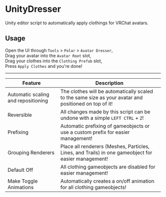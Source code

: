 # UnityDresser
Unity editor script to automatically apply clothings for VRChat avatars.
## Usage
Open the UI through `Tools` > `Polar` > `Avatar Dresser`,  
Drag your avatar into the `Avatar Root` slot,  
Drag your clothes into the `Clothing Prefab` slot,  
Press `Apply Clothes` and you're done!
- - - -
Feature  | Description
------------- | -------------
Automatic scaling and repositioning  | The clothes will be automatically scaled to the same size as your avatar and positioned on top of it!
Reversible  | All changes made by this script can be undone with a simple `LEFT CTRL` + `Z`!
Prefixing  | Automatic prefixing of gameobjects or use a custom prefix for easier management!
Grouping Renderers  | Place all renderers (Meshes, Particles, Lines, and Trails) in one gameobject for easier management!
Default Off  | All clothing gameobjects are disabled for easier management!
Make Toggle Animations  | Automatically creates a on/off animation for all clothing gameobjects!
